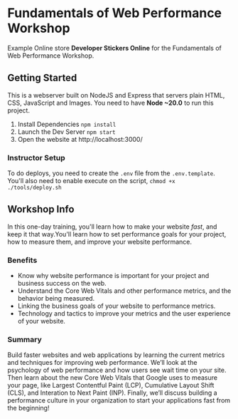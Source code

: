# Fundamentals of Web Performance Workshop

Example Online store **Developer Stickers Online** for the Fundamentals of Web Performance Workshop.

## Getting Started

This is a webserver built on NodeJS and Express that servers plain HTML, CSS, JavaScript and Images. You need to have **Node ~20.0** to run this project.

1. Install Dependencies `npm install`
2. Launch the Dev Server `npm start`
3. Open the website at http://localhost:3000/

### Instructor Setup

To do deploys, you need to create the `.env` file from the `.env.template`. You'll also need to enable execute on the script, `chmod +x ./tools/deploy.sh`

## Workshop Info
In this one-day training, you'll learn how to make your website *fast*, and keep it that way.You'll learn how to set performance goals for your project, how to measure them, and improve your website performance.
 
### Benefits
- Know why website performance is important for your project and business success on the web.
- Understand the Core Web Vitals and other performance metrics, and the behavior being measured.
- Linking the business goals of your website to performance metrics.
- Technology and tactics to improve your metrics and the user experience of your website.

### Summary
Build faster websites and web applications by learning the current metrics and techniques for improving web performance. We’ll look at the psychology of web performance and how users see wait time on your site. Then learn about the new Core Web Vitals that Google uses to measure your page, like Largest Contentful Paint (LCP), Cumulative Layout Shift (CLS), and Interation to Next Paint (INP). Finally, we’ll discuss building a performance culture in your organization to start your applications fast from the beginning!

